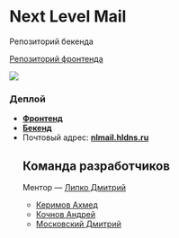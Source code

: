# Next Level Mail
Репозиторий бекенда

[Репозиторий фронтенда](https://github.com/frontend-park-mail-ru/2019_2_Next_Level)

<img src="https://sun9-28.userapi.com/c857628/v857628146/818b3/Uqc9OlGEf20.jpg">

<h3>Деплой</h3>
<ul>
  <li><b><a href="https://nextlevel.now.sh">Фронтенд</a></b></li>
  <li><b><a href="https://nextlevel.hldns.ru/">Бекенд</a></b></li>
  <li>Почтовый адрес: <b><a href="http://nlmail.hldns.ru">nlmail.hldns.ru</a></b></li>


## Команда разработчиков
Ментор — [Липко Дмитрий](https://github.com/dlipko)
- [Керимов Ахмед](https://github.com/wcdbmv)
- [Кочнов Андрей](https://github.com/tamerlanchik)
- [Московский Дмитрий](https://github.com/drhugoz)
